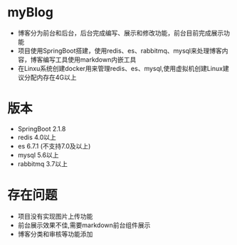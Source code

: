 # myBlog

* 博客分为前台和后台，后台完成编写、展示和修改功能，前台目前完成展示功能
* 项目使用SpringBoot搭建，使用redis、es、rabbitmq、mysql来处理博客内容，博客编写工具使用markdown内嵌工具
* 在Linxu系统创建docker用来管理redis、es、mysql,使用虚拟机创建Linux建议分配内存在4G以上

# 版本
* SpringBoot 2.1.8
* redis 4.0以上
* es 6.7.1 (不支持7.0及以上)
* mysql 5.6以上
* rabbitmq 3.7以上

# 存在问题
* 项目没有实现图片上传功能
* 前台展示效果不佳,需要markdown前台组件展示
* 博客分类和审核等功能添加
